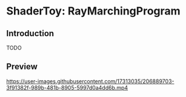 # ShaderToy: RayMarchingProgram

## Introduction

TODO

## Preview

https://user-images.githubusercontent.com/17313035/206889703-3f91382f-989b-481b-8905-5997d0a4dd6b.mp4
